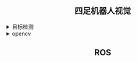 
## <div align="center">四足机器人视觉</div>


<details>
  <summary>目标检测</summary>

<br>
目录

- [题目](#题目)
- [数据集要求](#数据集要求)
- [题目要求](#题目要求)
- [链接](#链接)

#### 题目
  使用YOLOv5n模型实现六种动物的识别，五种动物包括鸟、猫咪、狗、马、大象和长颈鹿

#### 数据集要求
**Image**：分辨率640*640
**Label**：
   - 列1 - 目标类别id,列2 - 目标中心位置x,列3 - 目标中心位置y,列4 - 目标宽度w,列5 - 目标高度h。
   - x，y，w，h是小于1的浮点数，因为是经过对图像进行了归一化处理得到的值，也就是目标的真实的x，w值除以图像的宽度，y，h除以图像的高度。
**Classes**：
   - 一行代表一个类别，行号代表类别id。可以使用classes.json文件来描述数据集的类别信息，这样方便我们通过classes.json文件生成classes.txt用于训练，呈现时使用中文标签。


#### 题目要求

**视频录制**：录制一段识别包含鸟、猫咪、狗、马、大象和长颈鹿的随机3种动物的视频。
   - 视频要求：确保视频时长5-10秒，视频格式为指定格式（例如MP4），命名为“动物识别题视频”。
**文件夹命名和压缩打包**：
   - 将所有相关文件（视频、技术方案文档等）放入一个文件夹中，按照指定方式命名（例如"队伍名称"）。
   - 使用压缩软件将文件夹压缩成一个压缩包（例如"队伍名称.zip"），总压缩文件大小不超过200M。
## 文件结构
```
/队伍名称/
├── 技术方案文档.docx
├── 动物识别题视频.mp4
└── 其他文件
```

#### 链接
- [YOLOv5视频教程](https://www.bilibili.com/video/BV15F4m1E7MS/?spm_id_from=333.880.my_history.page.click&vd_source=eea65351cdee42099badad80d9c6eac3)
- [YOLOv5官方使用文档](https://docs.ultralytics.com/)
  
</details>


<details>
  <summary>opencv</summary>

<br>
  使用opencv库实现图形识别计数和QR码识别
  
</details>


## <div align="center">ROS</div>

